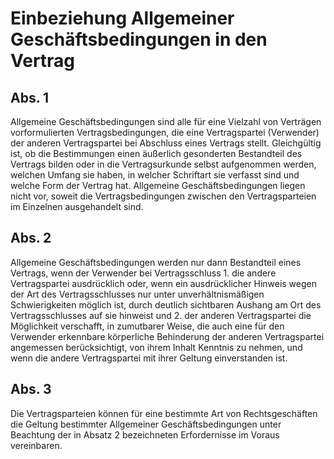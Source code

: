 # Einbeziehung Allgemeiner Geschäftsbedingungen in den Vertrag



## Abs. 1

 Allgemeine Geschäftsbedingungen sind alle für eine Vielzahl von Verträgen vorformulierten Vertragsbedingungen, die eine Vertragspartei (Verwender) der anderen Vertragspartei bei Abschluss eines Vertrags stellt. Gleichgültig ist, ob die Bestimmungen einen äußerlich gesonderten Bestandteil des Vertrags bilden oder in die Vertragsurkunde selbst aufgenommen werden, welchen Umfang sie haben, in welcher Schriftart sie verfasst sind und welche Form der Vertrag hat. Allgemeine Geschäftsbedingungen liegen nicht vor, soweit die Vertragsbedingungen zwischen den Vertragsparteien im Einzelnen ausgehandelt sind.

## Abs. 2

 Allgemeine Geschäftsbedingungen werden nur dann Bestandteil eines Vertrags, wenn der Verwender bei Vertragsschluss  1.
 die andere Vertragspartei ausdrücklich oder, wenn ein ausdrücklicher Hinweis wegen der Art des Vertragsschlusses nur unter unverhältnismäßigen Schwierigkeiten möglich ist, durch deutlich sichtbaren Aushang am Ort des Vertragsschlusses auf sie hinweist und
 2.
 der anderen Vertragspartei die Möglichkeit verschafft, in zumutbarer Weise, die auch eine für den Verwender erkennbare körperliche Behinderung der anderen Vertragspartei angemessen berücksichtigt, von ihrem Inhalt Kenntnis zu nehmen,
und wenn die andere Vertragspartei mit ihrer Geltung einverstanden ist.

## Abs. 3

 Die Vertragsparteien können für eine bestimmte Art von Rechtsgeschäften die Geltung bestimmter Allgemeiner Geschäftsbedingungen unter Beachtung der in Absatz 2 bezeichneten Erfordernisse im Voraus vereinbaren. 


